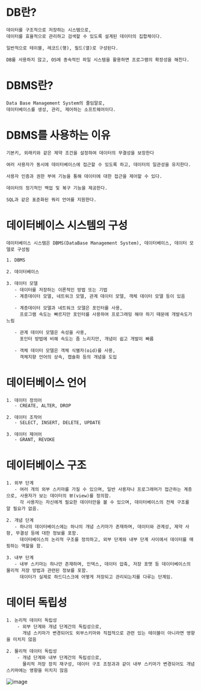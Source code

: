 # DB란?
    데이터를 구조적으로 저장하는 시스템으로, 
    데이터를 효율적으로 관리하고 검색할 수 있도록 설계된 데이터의 집합체이다.

    일반적으로 테이블, 레코드(행), 필드(열)로 구성된다.

    DB를 사용하지 않고, OS에 종속적인 파일 시스템을 활용하면 프로그램의 확장성을 해친다.

# DBMS란?
    Data Base Management System의 줄임말로, 
    데이터베이스를 생성, 관리, 제어하는 소프트웨어이다.

# DBMS를 사용하는 이유
    기본키, 외래키와 같은 제약 조건을 설정하여 데이터의 무결성을 보장한다

    여러 사용자가 동시에 데이터베이스에 접근할 수 있도록 하고, 데이터의 일관성을 유지한다.

    사용자 인증과 권한 부여 기능을 통해 데이터에 대한 접근을 제어할 수 있다.

    데이터의 정기적인 백업 및 복구 기능을 제공한다.

    SQL과 같은 표준화된 쿼리 언어를 지원한다.

# 데이터베이스 시스템의 구성
    데이터베이스 시스템은 DBMS(DataBase Management System), 데이터베이스, 데이터 모델로 구성됨

    1. DBMS

    2. 데이터베이스

    3. 데이터 모델
       - 데이터를 저장하는 이론적인 방법 또는 기법
       - 계층데이터 모델, 네트워크 모델, 관계 데이터 모델, 객체 데이터 모델 등이 있음
       
       - 계층데이터 모델과 네트워크 모델은 포인터를 사용, 
         프로그램 속도는 빠르지만 포인터를 사용하여 프로그래밍 해야 하기 때문에 개발속도가 느림

       - 관계 데이터 모델은 속성을 사용, 
         포인터 방법에 비해 속도는 좀 느리지만, 개념이 쉽고 개발이 빠름

       - 객체 데이터 모델은 객체 식별자(oid)를 사용,
         객체지향 언어의 상속, 캡슐화 등의 개념을 도입

# 데이터베이스 언어
    1. 데이터 정의어
       - CREATE, ALTER, DROP

    2. 데이터 조작어
       - SELECT, INSERT, DELETE, UPDATE

    3. 데이터 제어어
       - GRANT, REVOKE

# 데이터베이스 구조
    1. 외부 단계
       - 여러 개의 외부 스키마를 가질 수 있으며, 일반 사용자나 프로그래머가 접근하는 계층으로, 사용자가 보는 데이터의 뷰(view)를 정의함. 
         각 사용자는 자신에게 필요한 데이터만을 볼 수 있으며, 데이터베이스의 전체 구조를 알 필요가 없음.
         
    2. 개념 단계
       - 하나의 데이터베이스에는 하나의 개념 스키마가 존재하며, 데이터와 관계성, 제약 사항, 무결성 등에 대한 정보를 포함. 
         데이터베이스의 논리적 구조를 정의하고, 외부 단계와 내부 단계 사이에서 데이터를 매핑하는 역할을 함.

    3. 내부 단계
       - 내부 스키마는 하나만 존재하며, 인덱스, 데이터 압축, 저장 포맷 등 데이터베이스의 물리적 저장 방법과 관련된 정보를 포함. 
         데이터가 실제로 하드디스크에 어떻게 저장되고 관리되는지를 다루는 단계임.

# 데이터 독립성
    1. 논리적 데이터 독립성
        - 외부 단계와 개념 단계간의 독립성으로, 
          개념 스키마가 변경되어도 외부스키마와 직접적으로 관련 있는 테이블이 아니라면 영향을 미치지 않음

    2. 물리적 데이터 독립성
        - 개념 단계와 내부 단계간의 독립성으로,
          물리적 저장 장치 재구성, 데이터 구조 조정과과 같이 내부 스키마가 변경되어도 개념 스키마에는 영향을 미치지 않음

![image](https://github.com/user-attachments/assets/d3615ed7-7fe2-47e2-a6ae-895795ec1bf3)
